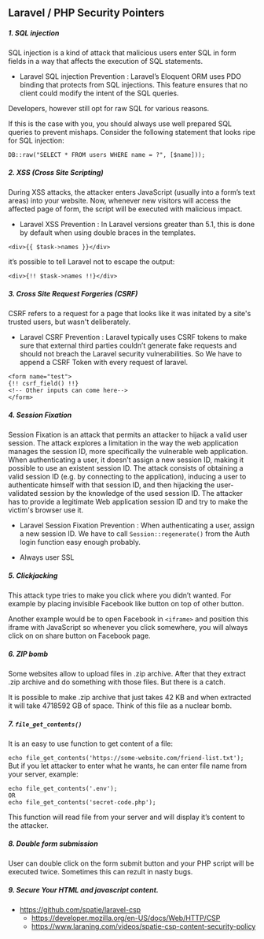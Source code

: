 ## Laravel / PHP Security Pointers

##### 1. SQL injection

SQL injection is a kind of attack that malicious users enter SQL in form fields in a way that affects the execution of SQL statements.


* Laravel SQL injection Prevention
: Laravel’s Eloquent ORM uses PDO binding that protects from SQL injections. This feature ensures that no client could modify the intent of the SQL queries.


Developers, however still opt for raw SQL for various reasons.

If this is the case with you, you should always use well prepared SQL queries to prevent mishaps. Consider the following statement that looks ripe for SQL injection:

```
DB::raw("SELECT * FROM users WHERE name = ?", [$name]));
```

##### 2. XSS (Cross Site Scripting)

During XSS attacks, the attacker enters JavaScript (usually into a form’s text areas) into your website.
Now, whenever new visitors will access the affected page of form, the script will be executed with malicious impact.

* Laravel XSS Prevention
: In Laravel versions greater than 5.1, this is done by default when using double braces in the templates.
```
<div>{{ $task->names }}</div>
```
 it’s possible to tell Laravel not to escape the output:
```
<div>{!! $task->names !!}</div>
```



##### 3. Cross Site Request Forgeries (CSRF)


CSRF refers to a request for a page that looks like it was initated by a site's trusted users, but wasn't deliberately.

* Laravel CSRF Prevention
: Laravel typically uses CSRF tokens to make sure that external third parties couldn’t generate fake requests and should not breach the Laravel security vulnerabilities.
So We have to append a CSRF Token with every request of laravel.
```
<form name="test">
{!! csrf_field() !!}
<!-- Other inputs can come here-->
</form>
```

##### 4. Session Fixation
Session Fixation is an attack that permits an attacker to hijack a valid user session.
The attack explores a limitation in the way the web application manages the session ID, more specifically the vulnerable web application.
When authenticating a user, it doesn’t assign a new session ID, making it possible to use an existent session ID.
The attack consists of obtaining a valid session ID (e.g. by connecting to the application), inducing a user to authenticate himself with that session ID, and then hijacking the user-validated session by the knowledge of the used session ID.
The attacker has to provide a legitimate Web application session ID and try to make the victim's browser use it.

* Laravel Session Fixation Prevention
: When authenticating a user, assign a new session ID.
We have to call `Session::regenerate()` from the Auth login function easy enough probably.

*  Always user SSL


##### 5. Clickjacking
This attack type tries to make you click where you didn’t wanted. For example by placing invisible Facebook like button on top of other button.

Another example would be to open Facebook in `<iframe>` and position this iframe with JavaScript so whenever you click somewhere, you will always click on on share button on Facebook page.

##### 6. ZIP bomb
Some websites allow to upload files in .zip archive. After that they extract .zip archive and do something with those files. But there is a catch.

It is possible to make .zip archive that just takes 42 KB and when extracted it will take 4718592 GB of space. Think of this file as a nuclear bomb.


##### 7. `file_get_contents()`
It is an easy to use function to get content of a file:

`echo file_get_contents('https://some-website.com/friend-list.txt');`
But if you let attacker to enter what he wants, he can enter file name from your server, example:
```
echo file_get_contents('.env');
OR
echo file_get_contents('secret-code.php');
```
This function will read file from your server and will display it’s content to the attacker.

##### 8. Double form submission
User can double click on the form submit button and your PHP script will be executed twice. Sometimes this can rezult in nasty bugs.

##### 9. Secure Your HTML and javascript content.
* https://github.com/spatie/laravel-csp
    * https://developer.mozilla.org/en-US/docs/Web/HTTP/CSP
    * https://www.laraning.com/videos/spatie-csp-content-security-policy